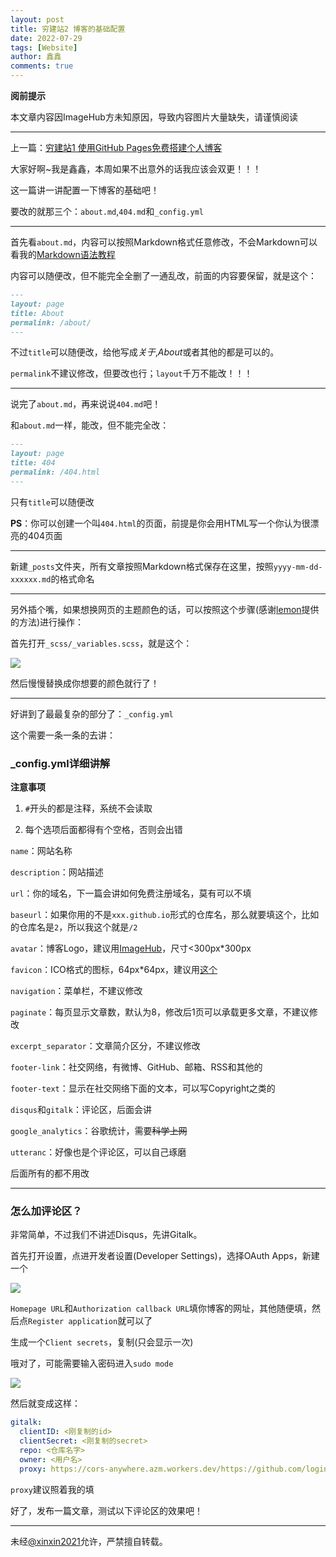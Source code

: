 ```yaml
---
layout: post
title: 穷建站2 博客的基础配置
date: 2022-07-29
tags: [Website]
author: 鑫鑫
comments: true
---
```


**阅前提示**

本文章内容因ImageHub方未知原因，导致内容图片大量缺失，请谨慎阅读

---

上一篇：[穷建站1 使用GitHub Pages免费搭建个人博客](https://blog.xinxin2021.tk/website_1)

大家好啊~我是鑫鑫，本周如果不出意外的话我应该会双更！！！

这一篇讲一讲配置一下博客的基础吧！

要改的就那三个：`about.md`,`404.md`和`_config.yml`

---

首先看`about.md`，内容可以按照Markdown格式任意修改，不会Markdown可以看我的[Markdown语法教程](https://blog.xinxin2021.tk/markdown)

内容可以随便改，但不能完全全删了一通乱改，前面的内容要保留，就是这个：

```markdown
---
layout: page
title: About
permalink: /about/
---
```

不过`title`可以随便改，给他写成*关于*,*About*或者其他的都是可以的。

`permalink`不建议修改，但要改也行；`layout`千万不能改！！！

---

说完了`about.md`，再来说说`404.md`吧！

和`about.md`一样，能改，但不能完全改：

```markdown
---
layout: page
title: 404
permalink: /404.html
---
```

只有`title`可以随便改

**PS**：你可以创建一个叫`404.html`的页面，前提是你会用HTML写一个你认为很漂亮的404页面

---

新建`_posts`文件夹，所有文章按照Markdown格式保存在这里，按照`yyyy-mm-dd-xxxxxx.md`的格式命名

---

另外插个嘴，如果想换网页的主题颜色的话，可以按照这个步骤(感谢[lemon](/goto?link=https://lemonchann.github.io/create_blog_with_github_pages/)提供的方法)进行操作：

首先打开`_scss/_variables.scss`，就是这个：

![](https://s1.imagehub.cc/images/2022/07/29/file.jpg)

然后慢慢替换成你想要的颜色就行了！

---

好讲到了最最复杂的部分了：`_config.yml`

这个需要一条一条的去讲：

### _config.yml详细讲解

**注意事项**

1. `#`开头的都是注释，系统不会读取

2. 每个选项后面都得有个空格，否则会出错

`name`：网站名称

`description`：网站描述

`url`：你的域名，下一篇会讲如何免费注册域名，莫有可以不填

`baseurl`：如果你用的不是`xxx.github.io`形式的仓库名，那么就要填这个，比如的仓库名是`2`，所以我这个就是`/2`

`avatar`：博客Logo，建议用[ImageHub](/goto?link=https://imagehub.cc)，尺寸<300px*300px

`favicon`：ICO格式的图标，64px*64px，建议用[这个](/goto?link=https://www.ico51.cn)

`navigation`：菜单栏，不建议修改

`paginate`：每页显示文章数，默认为8，修改后1页可以承载更多文章，不建议修改

`excerpt_separator`：文章简介区分，不建议修改

`footer-link`：社交网络，有微博、GitHub、邮箱、RSS和其他的

`footer-text`：显示在社交网络下面的文本，可以写Copyright之类的

`disqus`和`gitalk`：评论区，后面会讲

`google_analytics`：谷歌统计，需要~~科学上网~~

`utteranc`：好像也是个评论区，可以自己琢磨

后面所有的都不用改

---

### 怎么加评论区？

非常简单，不过我们不讲述Disqus，先讲Gitalk。

首先打开设置，点进开发者设置(Developer Settings)，选择OAuth Apps，新建一个

![](https://s1.imagehub.cc/images/2022/07/29/oauth.jpg)

`Homepage URL`和`Authorization callback URL`填你博客的网址，其他随便填，然后点`Register application`就可以了

生成一个`Client secrets`，复制(只会显示一次)

哦对了，可能需要输入密码进入`sudo mode`

![](https://s1.imagehub.cc/images/2022/07/29/clientsecrets.jpg)

然后就变成这样：

```yaml
gitalk:
  clientID: <刚复制的id>
  clientSecret: <刚复制的secret>
  repo: <仓库名字>
  owner: <用户名>
  proxy: https://cors-anywhere.azm.workers.dev/https://github.com/login/oauth/access_token
```

`proxy`建议照着我的填

好了，发布一篇文章，测试以下评论区的效果吧！

---

未经[@xinxin2021](mailto:blog@xinxin2021.tk)允许，严禁擅自转载。
